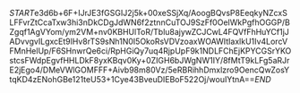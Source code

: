 $START$e3d6b+6F+IJrJE3fGSGIJ2j5k+00xeSSjXq/AoogBQvsP8EeqkyNZcxSLFFvrZtCcaTxw3hi3nDkCDgJdWN6f2ztnnCuTOJ9SzFf0OeIWkPgfhOGGP/BZgqf1AgVYom/ym2VM+nv0KBHUlToR/Tblu8ajywZCJCwL4FQVfFhHuYCf1jJADvvgvILgxcEt9lHv8rTS9sNh1N0I5OkoRsVDVzoaxWOAWItIaxlkU1Iv4LorcVFMnHelUp/F6SHnwrQe6ci/RpHGiQy7uq4RjpUpF9k1NDLFChEjKPYCGSrYKOstcsFWdpEgvfHHLDkF8yxKBqv0Ky+0ZIGH6bJWgNW1IY/8fMtT9kLFg5aRJrE2jEgo4/DMeVWlGOMFFF+Aivb98m80Vz/5eRBRihhDmxlzro9OencQwZosYtqKD4zENohGBe121teU53+1Cye43BveuDIEBoF522Oj/wouIYtnA==$END$